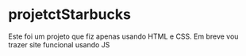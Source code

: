 # projetctStarbucks
Este foi um projeto que fiz apenas usando HTML e CSS. Em breve vou trazer site funcional usando JS

